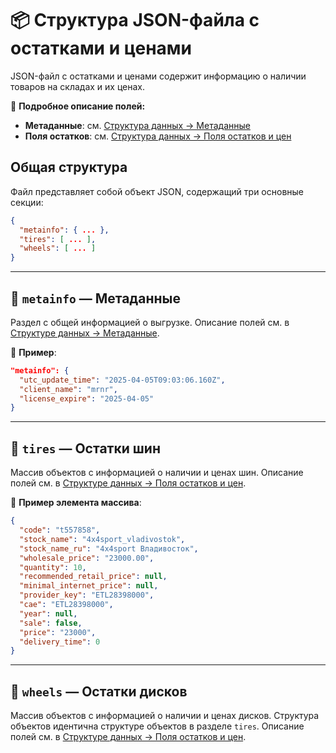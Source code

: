 # 📦 Структура JSON-файла с остатками и ценами

JSON-файл с остатками и ценами содержит информацию о наличии товаров на складах и их ценах.

📖 **Подробное описание полей:**
- **Метаданные**: см. [Структура данных → Метаданные](../data_structure.md#метаданные-metainfo)
- **Поля остатков**: см. [Структура данных → Поля остатков и цен](../data_structure.md#поля-остатков-и-цен)

## Общая структура

Файл представляет собой объект JSON, содержащий три основные секции:

```json
{
  "metainfo": { ... },
  "tires": [ ... ],
  "wheels": [ ... ]
}
```

---

## 🧠 `metainfo` — Метаданные

Раздел с общей информацией о выгрузке. Описание полей см. в [Структуре данных → Метаданные](../data_structure.md#метаданные-metainfo).

📌 **Пример**:

```json
"metainfo": {
  "utc_update_time": "2025-04-05T09:03:06.160Z",
  "client_name": "mrnr",
  "license_expire": "2025-04-05"
}
```

---

## 🛞 `tires` — Остатки шин

Массив объектов с информацией о наличии и ценах шин. Описание полей см. в [Структуре данных → Поля остатков и цен](../data_structure.md#поля-остатков-и-цен).

📌 **Пример элемента массива**:

```json
{
  "code": "t557858",
  "stock_name": "4x4sport_vladivostok",
  "stock_name_ru": "4x4sport Владивосток",
  "wholesale_price": "23000.00",
  "quantity": 10,
  "recommended_retail_price": null,
  "minimal_internet_price": null,
  "provider_key": "ETL28398000",
  "cae": "ETL28398000",
  "year": null,
  "sale": false,
  "price": "23000",
  "delivery_time": 0
}
```

---

## 🔘 `wheels` — Остатки дисков

Массив объектов с информацией о наличии и ценах дисков. Структура объектов идентична структуре объектов в разделе `tires`. Описание полей см. в [Структуре данных → Поля остатков и цен](../data_structure.md#поля-остатков-и-цен).
